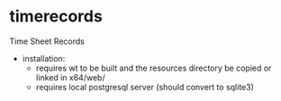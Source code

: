 # timerecords
Time Sheet Records

* installation:
  * requires wt to be built and the resources directory be copied or linked in x64/web/
  * requires local postgresql server (should convert to sqlite3)

